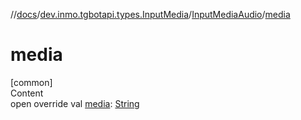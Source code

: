 //[docs](../../../index.md)/[dev.inmo.tgbotapi.types.InputMedia](../index.md)/[InputMediaAudio](index.md)/[media](media.md)



# media  
[common]  
Content  
open override val [media](media.md): [String](https://kotlinlang.org/api/latest/jvm/stdlib/kotlin/-string/index.html)  



